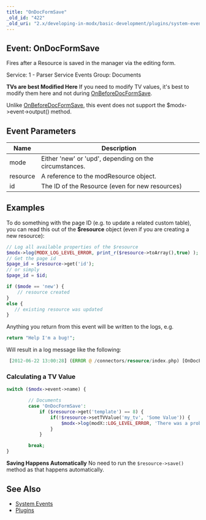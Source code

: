 ```yaml
---
title: "OnDocFormSave"
_old_id: "422"
_old_uri: "2.x/developing-in-modx/basic-development/plugins/system-events/ondocformsave"
---
```


## Event: OnDocFormSave

Fires after a Resource is saved in the manager via the editing form.

Service: 1 - Parser Service Events 
Group: Documents

**TVs are best Modified Here**
If you need to modify TV values, it's best to modify them here and not during [OnBeforeDocFormSave](developing-in-modx/basic-development/plugins/system-events/onbeforedocformsave "OnBeforeDocFormSave").

Unlike [OnBeforeDocFormSave](developing-in-modx/basic-development/plugins/system-events/onbeforedocformsave "OnBeforeDocFormSave"), this event does not support the $modx->event->output() method.

## Event Parameters

| Name     | Description                                            |
| -------- | ------------------------------------------------------ |
| mode     | Either 'new' or 'upd', depending on the circumstances. |
| resource | A reference to the modResource object.                 |
| id       | The ID of the Resource (even for new resources)        |

## Examples

To do something with the page ID (e.g. to update a related custom table), you can read this out of the **$resource** object (even if you are creating a new resource):

``` php 
// Log all available properties of the $resource
$modx->log(MODX_LOG_LEVEL_ERROR, print_r($resource->toArray(),true) );
// Get the page id
$page_id = $resource->get('id');
// or simply
$page_id = $id;

if ($mode == 'new') {
    // resource created
}
else {
   // existing resource was updated
}
```

Anything you return from this event will be written to the logs, e.g.

``` php 
return "Help I'm a bug!";
```

Will result in a log message like the following:

``` php 
 [2012-06-22 13:00:28] (ERROR @ /connectors/resource/index.php) [OnDocFormSave]Help I'm a bug!
```

### Calculating a TV Value

``` php 
switch ($modx->event->name) {

        // Documents
        case 'OnDocFormSave':
            if ($resource->get('template') == 8) {  
                if(!$resource->setTVValue('my_tv', 'Some Value')) {
                    $modx->log(modX::LOG_LEVEL_ERROR, 'There was a problem setting the TV value.');
                }
            }

        break;
}
```

**Saving Happens Automatically**
No need to run the `$resource->save()` method as that happens automatically.

## See Also

- [System Events](developing-in-modx/basic-development/plugins/system-events "System Events")
- [Plugins](developing-in-modx/basic-development/plugins "Plugins")